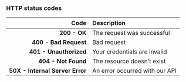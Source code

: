 ### HTTP status codes

| Code | Description |
| ---: | :---------- |
| **200 - OK** | The request was successful |
| **400 - Bad Request** | Bad request |
| **401 - Unauthorized** | Your credentials are invalid |
| **404 - Not Found** | The resource doesn’t exist |
| **50X - Internal Server Error** | An error occurred with our API |